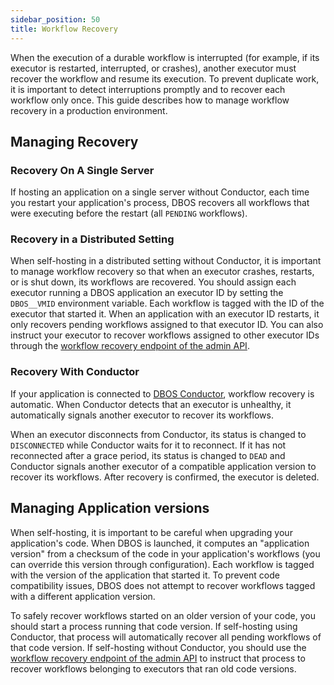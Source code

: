 ```yaml
---
sidebar_position: 50
title: Workflow Recovery
---
```


When the execution of a durable workflow is interrupted (for example, if its executor is restarted, interrupted, or crashes), another executor must recover the workflow and resume its execution.
To prevent duplicate work, it is important to detect interruptions promptly and to recover each workflow only once.
This guide describes how to manage workflow recovery in a production environment.

## Managing Recovery

### Recovery On A Single Server

If hosting an application on a single server without Conductor, each time you restart your application's process, DBOS recovers all workflows that were executing before the restart (all `PENDING` workflows).

### Recovery in a Distributed Setting

When self-hosting in a distributed setting without Conductor, it is important to manage workflow recovery so that when an executor crashes, restarts, or is shut down, its workflows are recovered.
You should assign each executor running a DBOS application an executor ID by setting the `DBOS__VMID` environment variable.
Each workflow is tagged with the ID of the executor that started it.
When an application with an executor ID restarts, it only recovers pending workflows assigned to that executor ID.
You can also instruct your executor to recover workflows assigned to other executor IDs through the [workflow recovery endpoint of the admin API](./admin-api.md#workflow-recovery).

### Recovery With Conductor

If your application is connected to [DBOS Conductor](./conductor.md), workflow recovery is automatic.
When Conductor detects that an executor is unhealthy, it automatically signals another executor to recover its workflows.

When an executor disconnects from Conductor, its status is changed to `DISCONNECTED` while Conductor waits for it to reconnect.
If it has not reconnected after a grace period, its status is changed to `DEAD` and Conductor signals another executor of a compatible application version to recover its workflows.
After recovery is confirmed, the executor is deleted.

## Managing Application versions

When self-hosting, it is important to be careful when upgrading your application's code.
When DBOS is launched, it computes an "application version" from a checksum of the code in your application's workflows (you can override this version through configuration).
Each workflow is tagged with the version of the application that started it.
To prevent code compatibility issues, DBOS does not attempt to recover workflows tagged with a different application version.

To safely recover workflows started on an older version of your code, you should start a process running that code version.
If self-hosting using Conductor, that process will automatically recover all pending workflows of that code version.
If self-hosting without Conductor, you should use the [workflow recovery endpoint of the admin API](./admin-api.md#workflow-recovery) to instruct that process to recover workflows belonging to executors that ran old code versions.